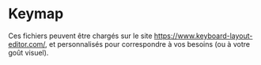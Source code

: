 # Keymap

Ces fichiers peuvent être chargés sur le site https://www.keyboard-layout-editor.com/, et personnalisés pour correspondre à vos besoins (ou à votre goût visuel).